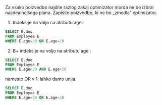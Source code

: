 Za vsako poizvedbo najdite razlog zakaj optimizator morda ne bo izbral  
najidealnejšega plana. Zapišite poizvedbo, ki ne bo „zmedla“ optimizator.  
1. Indeks je na voljo na atributu age:  

```sql
SELECT E.dno  
FROM Employee E  
WHERE E.age=20 OR E.age=10  
```
2. B+ indeks je na voljo na atributu age :  
```sql
SELECT E.dno  
FROM Employee E  
WHERE E.age<20 AND E.age>10
```

namesto OR v 1. lahko damo unija.

```sql
SELECT E.dno  
FROM Employee E  
WHERE E.age=20 OR E.age=10  
```